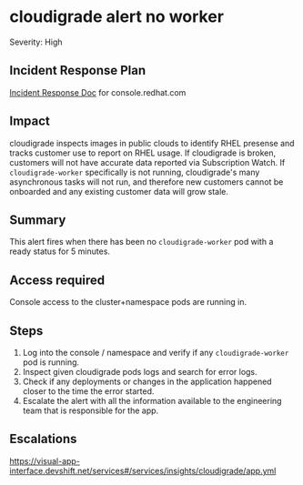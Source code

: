 # cloudigrade alert no worker

Severity: High

## Incident Response Plan

[Incident Response Doc](https://docs.google.com/document/d/1AyEQnL4B11w7zXwum8Boty2IipMIxoFw1ri1UZB6xJE) for console.redhat.com

## Impact

cloudigrade inspects images in public clouds to identify RHEL presense and tracks customer use to report on RHEL usage. If cloudigrade is broken, customers will not have accurate data reported via Subscription Watch. If `cloudigrade-worker` specifically is not running, cloudigrade's many asynchronous tasks will not run, and therefore new customers cannot be onboarded and any existing customer data will grow stale.

## Summary

This alert fires when there has been no `cloudigrade-worker` pod with a ready status for 5 minutes.

## Access required

Console access to the cluster+namespace pods are running in.

## Steps

1. Log into the console / namespace and verify if any `cloudigrade-worker` pod is running.
2. Inspect given cloudigrade pods logs and search for error logs.
3. Check if any deployments or changes in the application happened closer to the time the error started.
4. Escalate the alert with all the information available to the engineering team that is responsible for the app.

## Escalations

https://visual-app-interface.devshift.net/services#/services/insights/cloudigrade/app.yml
